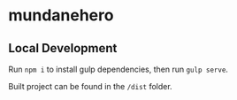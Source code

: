 # mundanehero


## Local Development

Run `npm i` to install gulp dependencies, then run `gulp serve`.

Built project can be found in the `/dist` folder.
